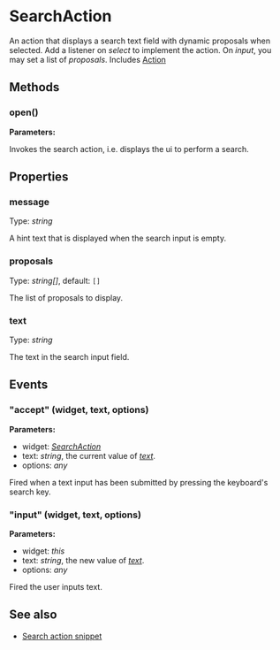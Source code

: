 # SearchAction
An action that displays a search text field with dynamic proposals when selected. Add a listener on *select* to implement the action. On *input*, you may set a list of *proposals*.
Includes [Action](Action.md)

## Methods
### open()


**Parameters:** 



Invokes the search action, i.e. displays the ui to perform a search.


## Properties
### message
Type: *string*

A hint text that is displayed when the search input is empty.
### proposals
Type: *string[]*, default: `[]`

The list of proposals to display.
### text
Type: *string*

The text in the search input field.

## Events
### "accept" (widget, text, options)

**Parameters:** 

- widget: *[SearchAction](SearchAction.md)*
- text: *string*, the current value of *[text](#text)*.
- options: *any*

Fired when a text input has been submitted by pressing the keyboard's search key.

### "input" (widget, text, options)

**Parameters:** 

- widget: *this*
- text: *string*, the new value of *[text](#text)*.
- options: *any*

Fired the user inputs text.


## See also
- [Search action snippet](https://github.com/eclipsesource/tabris-js/blob/master/snippets/action-search/search-action.js)
